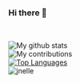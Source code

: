 ### Hi there 👋
<br>


![My github stats](https://github-readme-stats.vercel.app/api?username=jnelle&show_icons=true&count_private=true&theme=dark)
<br>
![My contributions](https://github-readme-streak-stats.herokuapp.com/?user=jnelle&theme=dark)
<br>
[![Top Languages](https://github-readme-stats.vercel.app/api/top-langs/?username=jnelle&theme=radical)](https://github.com/anuraghazra/github-readme-stats)
<br>
<img src="https://komarev.com/ghpvc/?username=billaids&style=flat-square" alt="jnelle" />
<!--
**Billaids/Billaids** is a ✨ _special_ ✨ repository because its `README.md` (this file) appears on your GitHub profile.

Here are some ideas to get you started:

- 🔭 I’m currently working on ...
- 🌱 I’m currently learning ...
- 👯 I’m looking to collaborate on ...
- 🤔 I’m looking for help with ...
- 💬 Ask me about ...
- 📫 How to reach me: ...
- 😄 Pronouns: ...
- ⚡ Fun fact: ...
-->
